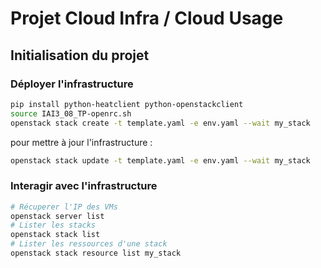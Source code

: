 # Projet Cloud Infra / Cloud Usage

## Initialisation du projet

### Déployer l'infrastructure

```bash
pip install python-heatclient python-openstackclient
source IAI3_08_TP-openrc.sh
openstack stack create -t template.yaml -e env.yaml --wait my_stack
```

pour mettre à jour l'infrastructure :

```bash
openstack stack update -t template.yaml -e env.yaml --wait my_stack
```

### Interagir avec l'infrastructure

```bash
# Récuperer l'IP des VMs
openstack server list
# Lister les stacks
openstack stack list
# Lister les ressources d'une stack
openstack stack resource list my_stack
```